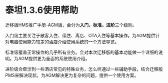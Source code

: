 # 泰坦1.3.6使用帮助

迁移版HMS推广手册-AGM版，会分为**入门，标准，进阶**三个级别。

入门级主要关注于散客入住、续住、离店、OTA入住等基本操作。为AGM提供针对电脑使用能力较差的酒店介绍使用系统的一个方法导览。

标准级覆盖正常操作的几乎所有业务。会对本次迁移版的基本功能做一个详细的说明。为AGM提供更为全面的系统使用介绍。

进阶级会牵涉到一些酒店常见的特殊业务，怎么样通过一些辅助手段，结合迁移版PMS来解决现状。为AGM解决更为复杂的问题，提供一个使用方案。

